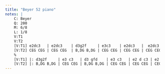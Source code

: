 ```yaml
---
title: "Beyer 52 piano"
notes: |
    C: Beyer
    Q: 200
    M: 6/8
    L: 1/8
    V:T1
    V:T2
    [V:T1] e2dc3   | e2dc3    | d3g2f     | e3c3    | e2dc3   |  e2dc3   | d3 gfd    | c2ec3     
    [V:T2] CEG CEG | CEG CEG  | B,DG B,DG | CEG CEG | CEG CEG | CEG CEG | B,DG B,DG | CEG CEG
    %
    [V:T1] |: d3g2f     | e3 c3   | d3 gfd    | e3 c3   | e2 d c3 | e2 d c3 | d3 gfd    | [1c2 e c2 z :|[2 c2ec2z  |]
    [V:T2] |: B,DG B,DG | CEG CEG | B,DG B,DG | CEG CEG | CEG CEG | CEG CEG | B,DG B,DG | [1CEG CEG   :|[2 CEG C2 z  |]
---
```

